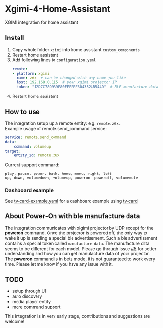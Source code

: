 # Xgimi-4-Home-Assistant
XGIMI integration for home assistant

## Install
1. Copy whole folder `xgimi` into home assistant `custom_components`  
2. Restart home assistant  
3. Add following lines to `configuration.yaml`  
    ```yaml
    remote:
    - platform: xgimi
      name: z6x  # can be changed with any name you like
      host: 192.168.0.115  # your xgimi projector IP
      token: "12D7C7899B9F80FFFFFF3043524B544D"  # BLE manufacture data
    ```
4. Restart home assistant

## How to use
The integration setup up a remote entity: e.g. `remote.z6x`.  
Example usage of remote.send_command service:  
```yaml
service: remote.send_command
data:
    command: volumeup
target:
    entity_id: remote.z6x
```
Current support command:  
```
play, pause, power, back, home, menu, right, left
up, down, volumedown, volumeup, poweron, poweroff, volumemute
```
### Dashboard example
See [tv-card-example.yaml](tv-card-example.yaml) for a dashboard example using [tv-card](https://github.com/marrobHD/tv-card)

## About Power-On with ble manufacture data
The integration communicates with xigimi projector by UDP except for the **poweron** command. Once the projector is powered off, the only way to wake it up is sending a special ble advertisement. Such a ble advertisement contains a special token called `manufacture data`. The manufacture data seems to be different for each model. Please go through issue [#5](https://github.com/manymuch/Xgimi-4-Home-Assistant/issues/5) for better understanding and how you can get manufacture data of your projector.  
The **poweron** command is in beta mode, it is not guaranteed to work every time. Please let me know if you have any issue with it.

## TODO
- setup through UI
- auto discovery  
- media player entity
- more command support  


This integration is in very early stage, contributions and suggestions are welcome!
